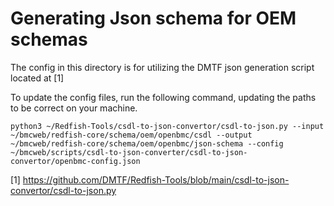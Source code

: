 # Generating Json schema for OEM schemas

The config in this directory is for utilizing the DMTF json generation script
located at [1]

To update the config files, run the following command, updating the paths to be
correct on your machine.

```text
python3 ~/Redfish-Tools/csdl-to-json-convertor/csdl-to-json.py --input ~/bmcweb/redfish-core/schema/oem/openbmc/csdl --output ~/bmcweb/redfish-core/schema/oem/openbmc/json-schema --config ~/bmcweb/scripts/csdl-to-json-converter/csdl-to-json-convertor/openbmc-config.json
```

[1]
<https://github.com/DMTF/Redfish-Tools/blob/main/csdl-to-json-convertor/csdl-to-json.py>
